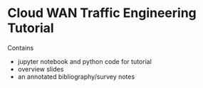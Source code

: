 # Cloud WAN Traffic Engineering Tutorial

Contains 

* jupyter notebook and python code for tutorial
* overview slides
* an annotated bibliography/survey notes
